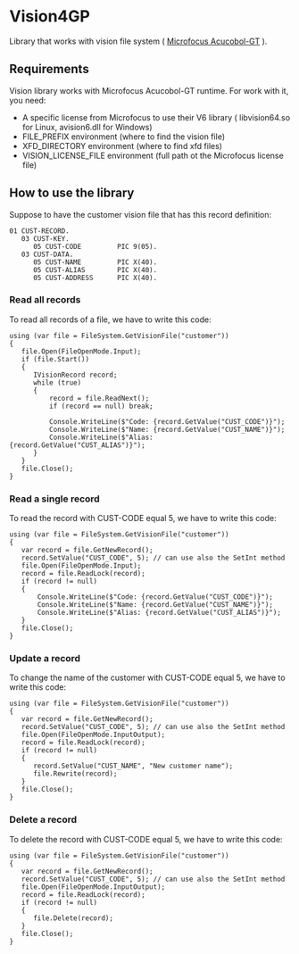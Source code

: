 # Vision4GP

Library that works with vision file system ( [Microfocus Acucobol-GT](https://www.microfocus.com/it-it/products/acucobol-gt/overview) ).

## Requirements

Vision library works with Microfocus Acucobol-GT runtime. 
For work with it, you need:
- A specific license from Microfocus to use their V6 library ( libvision64.so for Linux, avision6.dll for Windows)
- FILE_PREFIX environment (where to find the vision file)
- XFD_DIRECTORY environment (where to find xfd files)
- VISION_LICENSE_FILE environment (full path ot the Microfocus license file)


## How to use the library

Suppose to have the customer vision file that has this record definition:

    01 CUST-RECORD.
       03 CUST-KEY.
          05 CUST-CODE         PIC 9(05).
       03 CUST-DATA.
          05 CUST-NAME         PIC X(40).
          05 CUST-ALIAS        PIC X(40).
          05 CUST-ADDRESS      PIC X(40).

### Read all records

To read all records of a file, we have to write this code:

    using (var file = FileSystem.GetVisionFile("customer"))
    {
       file.Open(FileOpenMode.Input);
       if (file.Start())
       {
          IVisionRecord record;
          while (true)
          {
              record = file.ReadNext();
              if (record == null) break;

              Console.WriteLine($"Code: {record.GetValue("CUST_CODE")}");
              Console.WriteLine($"Name: {record.GetValue("CUST_NAME")}");
              Console.WriteLine($"Alias: {record.GetValue("CUST_ALIAS")}");
          }
       }
       file.Close();
    }

### Read a single record

To read the record with CUST-CODE equal 5, we have to write this code:

    using (var file = FileSystem.GetVisionFile("customer"))
    {
       var record = file.GetNewRecord();
       record.SetValue("CUST_CODE", 5); // can use also the SetInt method
       file.Open(FileOpenMode.Input);
       record = file.ReadLock(record);
       if (record != null)
       {
           Console.WriteLine($"Code: {record.GetValue("CUST_CODE")}");
           Console.WriteLine($"Name: {record.GetValue("CUST_NAME")}");
           Console.WriteLine($"Alias: {record.GetValue("CUST_ALIAS")}");
       }
       file.Close();
    }

### Update a record

To change the name of the customer with CUST-CODE equal 5, we have to write this code:

    using (var file = FileSystem.GetVisionFile("customer"))
    {
       var record = file.GetNewRecord();
       record.SetValue("CUST_CODE", 5); // can use also the SetInt method
       file.Open(FileOpenMode.InputOutput);
       record = file.ReadLock(record);
       if (record != null)
       {
          record.SetValue("CUST_NAME", "New customer name");
          file.Rewrite(record);
       }
       file.Close();
    }


### Delete a record

To delete the record with CUST-CODE equal 5, we have to write this code:

    using (var file = FileSystem.GetVisionFile("customer"))
    {
       var record = file.GetNewRecord();
       record.SetValue("CUST_CODE", 5); // can use also the SetInt method
       file.Open(FileOpenMode.InputOutput);
       record = file.ReadLock(record);
       if (record != null)
       {
          file.Delete(record);
       }
       file.Close();
    }